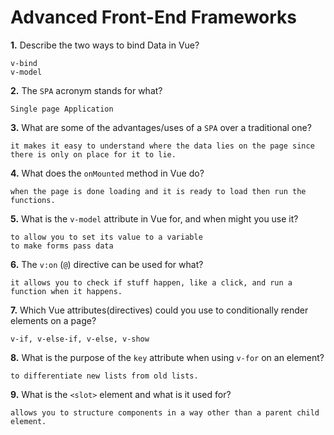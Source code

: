 # Advanced Front-End Frameworks


**1.** Describe the two ways to bind Data in Vue?
<!-- enter you answer in the space below -->
```
v-bind
v-model
```

**2.** The `SPA` acronym stands for what?
<!-- enter you answer in the space below -->
```
Single page Application
```
**3.** What are some of the advantages/uses of a `SPA` over a traditional one?
<!-- enter you answer in the space below -->
```
it makes it easy to understand where the data lies on the page since there is only on place for it to lie.
```
**4.** What does the `onMounted` method in Vue do?
<!-- enter you answer in the space below -->
```
when the page is done loading and it is ready to load then run the functions.
```
**5.** What is the `v-model` attribute in Vue for, and when might you use it?
<!-- enter you answer in the space below -->
```
to allow you to set its value to a variable
to make forms pass data
```
**6.** The `v:on` (`@`) directive can be used for what?
<!-- enter you answer in the space below -->
```
it allows you to check if stuff happen, like a click, and run a function when it happens.
```
**7.** Which Vue attributes(directives) could you use to conditionally render elements on a page?
<!-- enter you answer in the space below -->
```
v-if, v-else-if, v-else, v-show
```
**8.** What is the purpose of the `key` attribute when using `v-for` on an element?
<!-- enter you answer in the space below -->
```
to differentiate new lists from old lists.
```
**9.** What is the `<slot>` element and what is it used for?
<!-- enter you answer in the space below -->
```
allows you to structure components in a way other than a parent child element.
```